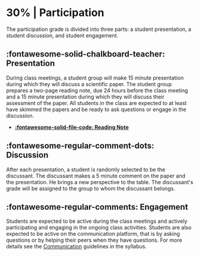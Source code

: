 # 30% | Participation

The participation grade is divided into three parts: a student presentation, a student discussion, and student engagement.

## **:fontawesome-solid-chalkboard-teacher: Presentation**
During class meetings, a student group will make 15 minute presentation during which they will discuss a scientific paper.
The student group prepares a two-page reading note, due 24 hours before the class meeting and a 15 minute presentation during which they will discuss their assessment of the paper. All students in the class are expected to at least have skimmed the papers and be ready to ask questions or engage in the discussion.

- [**:fontawesome-solid-file-code: Reading Note**](https://colab.research.google.com/github/mickaeltemporao/data-analysis/blob/main/materials/reading-note.ipynb)

## **:fontawesome-regular-comment-dots: Discussion**
After each presentation, a student is randomly selected to be the discussant. The discussant makes a 5 minute comment on the paper and the presentation. He brings a new perspective to the table. The discussant's grade will be assigned to the group to whom the discussant belongs.


## **:fontawesome-regular-comments: Engagement**
Students are expected to be active during the class meetings and actively participating and engaging in the ongoing class activities.
Students are also expected to be active on the communication platform, that is by asking questions or by helping their peers when they have questions. For more details see the [Communication](../../#communication) guidelines in the syllabus.

